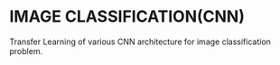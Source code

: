 # IMAGE CLASSIFICATION(CNN)
Transfer Learning of various CNN architecture for image classification problem.
